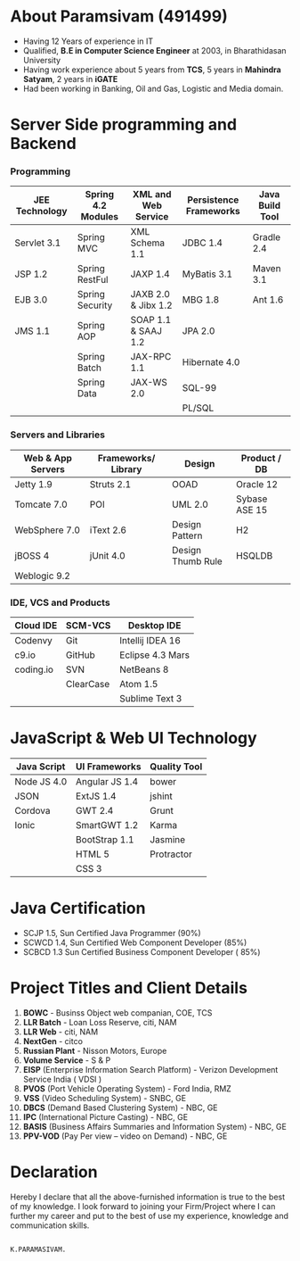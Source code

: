 About Paramsivam (491499)
=========================

* Having 12 Years of experience in IT
* Qualified, **B.E in Computer Science Engineer** at 2003, in Bharathidasan University
* Having work experience about 5 years from **TCS**, 5 years in **Mahindra Satyam**, 2 years in **iGATE**
* Had been working in Banking, Oil and Gas, Logistic and Media domain.

Server Side programming and Backend
===================================

### Programming ###

| JEE Technology | Spring 4.2 Modules | XML and Web Service | Persistence Frameworks | Java Build Tool |
|----------------|--------------------|---------------------|------------------------|-----------------|
| Servlet 3.1    | Spring MVC         | XML Schema 1.1      | JDBC 1.4               | Gradle 2.4      |
| JSP 1.2        | Spring RestFul     | JAXP 1.4            | MyBatis 3.1            | Maven 3.1       |
| EJB 3.0        | Spring Security    | JAXB 2.0 & Jibx 1.2 | MBG 1.8                | Ant 1.6         |
| JMS 1.1        | Spring AOP         | SOAP 1.1 & SAAJ 1.2 | JPA 2.0                |                 |
|                | Spring Batch       | JAX-RPC 1.1         | Hibernate 4.0          |                 |
|                | Spring Data        | JAX-WS 2.0          | SQL-99                 |                 |
|                |                    |                     | PL/SQL                 |                 |

### Servers and Libraries ###

| Web & App Servers | Frameworks/ Library | Design            | Product / DB  |
|-------------------|---------------------|-------------------|---------------|
| Jetty 1.9         | Struts 2.1          | OOAD              | Oracle 12     |
| Tomcate 7.0       | POI                 | UML 2.0           | Sybase ASE 15 |
| WebSphere 7.0     | iText 2.6           | Design Pattern    | H2            |
| jBOSS 4           | jUnit 4.0           | Design Thumb Rule | HSQLDB        |
| Weblogic 9.2      |                     |                   |               |


### IDE, VCS and Products ###

| Cloud IDE | SCM-VCS   | Desktop IDE      |
|-----------|-----------|------------------|
| Codenvy   | Git       | Intellij IDEA 16 |
| c9.io     | GitHub    | Eclipse 4.3 Mars |
| coding.io | SVN       | NetBeans 8       |
|           | ClearCase | Atom 1.5         |
|           |           | Sublime Text 3   |


JavaScript & Web UI Technology
==============================

| Java Script | UI Frameworks  | Quality Tool |
|-------------|----------------|--------------|
| Node JS 4.0 | Angular JS 1.4 | bower        |
| JSON        | ExtJS 1.4      | jshint       |
| Cordova     | GWT 2.4        | Grunt        |
| Ionic       | SmartGWT 1.2   | Karma        |
|             | BootStrap 1.1  | Jasmine      |
|             | HTML 5         | Protractor   |
|             | CSS 3          |              |

Java Certification
==================

* SCJP 1.5, Sun Certified Java Programmer (90%)
* SCWCD 1.4, Sun Certified Web Component Developer (85%)
* SCBCD 1.3 Sun Certified Business Component Developer ( 85%)

Project Titles and Client Details
=================================

 1. **BOWC** - Businss Object web companian, COE, TCS
 2. **LLR Batch** - Loan Loss Reserve, citi, NAM
 3. **LLR Web** - citi, NAM
 4. **NextGen** - citco
 5. **Russian Plant** - Nisson Motors, Europe
 6. **Volume Service** - S & P
 7. **EISP** (Enterprise Information Search Platform)  - Verizon Development Service India ( VDSI )
 8. **PVOS** (Port Vehicle Operating System)  - Ford India, RMZ
 9. **VSS** (Video Scheduling System)  - SNBC, GE
10. **DBCS** (Demand Based Clustering System)  - NBC, GE
11. **IPC** (International Picture Casting) - NBC, GE
12. **BASIS** (Business Affairs Summaries and Information System) - NBC, GE
13. **PPV-VOD** (Pay Per view – video on Demand)  - NBC, GE
    
Declaration
===========

Hereby I declare that all the above-furnished information is true to the best of my knowledge.
I look forward to joining your Firm/Project where I can further my career and put to the best of use my experience, knowledge and communication skills.
   
                                                                                       K.PARAMASIVAM.



    

    
    

    
    

    
    

   
   

   
   

                                                   
                                                   

   
   
